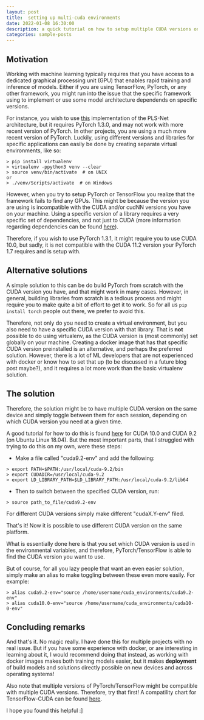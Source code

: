 ```yaml
---
layout: post
title:  setting up multi-cuda environments
date: 2022-01-08 16:30:00
description: a quick tutorial on how to setup multiple CUDA versions on the same Linux machine and toggle between them.
categories: sample-posts
---
```



## Motivation
Working with machine learning typically requires that you have access to a dedicated graphical processing unit (GPU) that enables rapid training and inference of models. Either if you are using TensorFlow, PyTorch, or any other framework, you might run into the issue that the specific framework using to implement or use some model architecture dependends on specific versions. 

For instance, you wish to use [this](https://github.com/andreped/PLS-Net) implementation of the PLS-Net architecture, but it requires PyTorch 1.3.0, and may not work with more recent version of PyTorch. In other projects, you are using a much more recent version of PyTorch. Luckily, using different versions and libraries for specific applications can easily be done by creating separate virtual environments, like so:

```
> pip install virtualenv
> virtualenv -ppython3 venv --clear
> source venv/bin/activate  # on UNIX
or 
> ./venv/Scripts/activate  # on Windows
```

However, when you try to setup PyTorch or TensorFlow you realize that the framework fails to find any GPUs. This might be because the version you are using is incompatible with the CUDA and/or cudNN versions you have on your machine. Using a specific version of a library requires a very specific set of dependencies, and not just to CUDA (more information regarding dependencies can be found [here](https://www.tensorflow.org/install/source#gpu)).

Therefore, if you wish to use PyTorch 1.3.1, it might require you to use CUDA 10.0, but sadly, it is not compatible with the CUDA 11.2 version your PyTorch 1.7 requires and is setup with. 

## Alternative solutions
A simple solution to this can be do build PyTorch from scratch with the CUDA version you have, and that might work in many cases. However, in general, building libraries from scratch is a tedious process and might require you to make quite a bit of effort to get it to work. So for all us `pip install torch` people out there, we prefer to avoid this.

Therefore, not only do you need to create a virtual environment, but you also need to have a specific CUDA version with that library. That is **not** possible to do using virtualenv, as the CUDA version is (most commonly) set globally on your machine. Creating a docker image that has that specific CUDA version preinstalled is an alternative, and perhaps the preferred solution. However, there is a lot of ML developers that are not experienced with docker or know how to set that up (to be discussed in a future blog post maybe?), and it requires a lot more work than the basic virtualenv solution.

## The solution
Therefore, the solution might be to have multiple CUDA version on the same device and simply toggle between them for each session, depending on which CUDA version you need at a given time.

A good tutorial for how to do this is found [here](https://www.pugetsystems.com/labs/hpc/How-to-install-CUDA-9-2-on-Ubuntu-18-04-1184/) for CUDA 10.0 and CUDA 9.2 (on Ubuntu Linux 18.04). But the most important parts, that I struggled with trying to do this on my own, were these steps:

* Make a file called "cuda9.2-env" and add the following:
```
> export PATH=$PATH:/usr/local/cuda-9.2/bin
> export CUDADIR=/usr/local/cuda-9.2
> export LD_LIBRARY_PATH=$LD_LIBRARY_PATH:/usr/local/cuda-9.2/lib64
```

* Then to switch between the specified CUDA version, run:
```
> source path_to_file/cuda9.2-env
```

For different CUDA versions simply make different "cudaX.Y-env" filed.

That's it! Now it is possible to use different CUDA version on the same platform. 

What is essentially done here is that you set which CUDA version is used in the environmental variables, and therefore, PyTorch/TensorFlow is able to find the CUDA version you want to use.

But of course, for all you lazy people that want an even easier solution, simply make an alias to make toggling between these even more easily. For example:
```
> alias cuda9.2-env="source /home/username/cuda_environments/cuda9.2-env"
> alias cuda10.0-env="source /home/username/cuda_environments/cuda10-0-env"
```

## Concluding remarks
And that's it. No magic really. I have done this for multiple projects with no real issue. But if you have some experience with docker, or are interesting in learning about it, I would recommend doing that instead, as working with docker images makes both training models easier, but it makes **deployment** of build models and solutions directly possible on new devices and across operating systems!

Also note that multiple versions of PyTorch/TensorFlow might be compatible with multiple CUDA versions. Therefore, try that first! A compatility chart for TensorFlow-CUDA can be found [here](https://www.tensorflow.org/install/source#gpu).

I hope you found this helpful :]